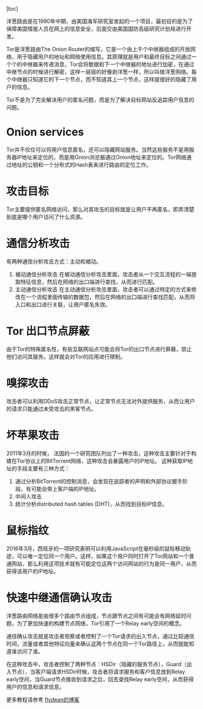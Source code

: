 [toc]

洋葱路由是在1990年中期，由美国海军研究室发起的一个项目，最初目的是为了保障美国情报人员在网上的信息安全，后面交由美国国防高级研究计划局进行开发。

Tor是洋葱路由The Onion Router的缩写，它是一个由上千个中继器组成的开放网络，用于隐藏用户的地址和网络使用信息。其原理就是用户和最终目标之间通过一个个的中继器来传递消息，Tor会将数据和下一个中继器的地址进行加密，在通过中继节点的时候进行解密，这样一层层的好像剥洋葱一样，所以叫做洋葱网络。每个中继器只知道它的下一个节点，而不知道其上一个节点，这样就很好的隐藏了用户的信息。

Tor不是为了完全解决用户的匿名问题，而是为了解决目标网站反追踪用户信息的问题。

# Onion services
Tor并不仅仅可以将用户信息匿名，还可以隐藏网站服务。当然这些服务不是用服务器IP地址来定位的，而是用Onion浏览器通过Onion地址来定位的。Tor网络通过地址的公钥和一个分布式的Hash表来进行路由的定位工作。

# 攻击目标

Tor主要提供匿名网络访问，那么对其攻击的目标就是让用户不再匿名，即弄清楚到底是哪个用户访问了什么资源。

# 通信分析攻击

有两种通信分析攻击方式：主动和被动。

 1. 被动通信分析攻击
在被动通信分析攻击里面，攻击者从一个交互流程的一端提取特征信息，然后在网络的出口端进行查找，从而进行匹配。
2. 主动通信分析攻击
在主动通信分析攻击里面，攻击者可以通过特定的方式来修改在一个流程里面传输的数据包，然后在网络的出口端进行查找匹配，从而将入口和出口进行关联，让用户匿名失效。

# Tor 出口节点屏蔽
由于Tor的特殊匿名性，有些互联网站点可能会将Tor的出口节点进行屏蔽，禁止他们访问其服务。这样就会对Tor的应用进行限制。

#  嗅探攻击
攻击者可以利用DDoS攻击正常节点，让正常节点无法对外提供服务，从而让用户的请求只能通过未受攻击的黑客节点。

# 坏苹果攻击
2011年3月的时候， 法国的一个研究团队列出了一种攻击，这种攻击主要针对于构建在Tor协议上的BitTorrent网络，这种攻击会暴露用户的IP地址。 
这种获取IP地址的手段主要有三种方式：
1. 通过分析BitTorrent的控制消息，会发现在追踪者的声明和外部协议握手阶段，有可能会带上客户端的IP地址。 
2. 中间人攻击
3. 统计分析distributed hash tables (DHT)，从而找到目标IP信息。

# 鼠标指纹
2016年3月，西班牙的一项研究表明可以利用JavaScript在毫秒级的鼠标移动轨迹，可以唯一定位同一个用户。这样，如果这个用户同时打开了Tor网站和一个普通网站，那么利用这项技术就有可能定位这两个访问网站的行为是同一用户，从而获得该用户的IP地址。

# 快速中继通信确认攻击
洋葱路由网络是由很多个路由节点组成，节点跟节点之间有可能会有网络延时问题，为了更加快速的构建节点网络，Tor引用了一个Relay early空间的概念。

通信确认攻击就是攻击者观察或者控制了一个Tor请求的出入节点，通过比较通信时间，流量或者其他特征向量来确认这两个节点在同一个Tor路径上，从而就能知道谁访问了谁。

在这种攻击中，攻击者控制了两种节点：HSDir（隐藏的服务节点），Guard（出入节点），当客户端请求HSDir时候，攻击者将请求服务和客户信息放到Relay early空间，当Guard节点接收到请求之后，回去查找Relay early空间，从而获得用户的信息和请求信息。

更多教程请参考 [flydean的博客](http://www.flydean.com/tor/)

